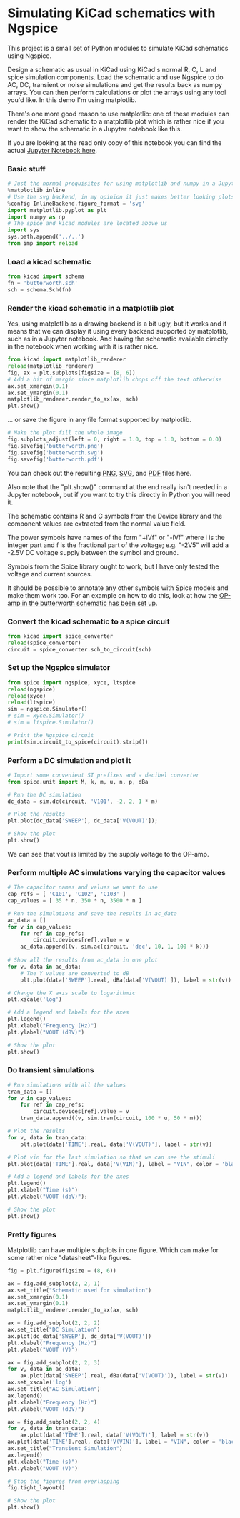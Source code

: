 
# Simulating KiCad schematics with Ngspice
This project is a small set of Python modules to simulate KiCad schematics using Ngspice.

Design a schematic as usual in KiCad using KiCad's normal R, C, L and spice simulation components.  Load the schematic and use Ngspice to do AC, DC, transient or noise simulations and get the results back as numpy arrays.  You can then perform calculations or plot the arrays using any tool you'd like.  In this demo I'm using matplotlib.

There's one more good reason to use matplotlib: one of these modules can render the KiCad schematic to a matplotlib plot which is rather nice if you want to show the schematic in a Jupyter notebook like this.

If you are looking at the read only copy of this notebook you can find the actual [Jupyter
Notebook here](butterworth.ipynb).

### Basic stuff


```python
# Just the normal prequisites for using matplotlib and numpy in a Jupyter notebook
%matplotlib inline
# Use the svg backend, in my opinion it just makes better looking plots
%config InlineBackend.figure_format = 'svg'
import matplotlib.pyplot as plt
import numpy as np
# The spice and kicad modules are located above us
import sys
sys.path.append('../..')
from imp import reload
```

### Load a kicad schematic


```python
from kicad import schema
fn = 'butterworth.sch'
sch = schema.Sch(fn)
```

### Render the kicad schematic in a matplotlib plot
Yes, using matplotlib as a drawing backend is a bit ugly, but it works and it means that we can display it using every backend supported by matplotlib, such as in a Jupyter notebook.  And having the schematic available directly in the notebook when working with it is rather nice.


```python
from kicad import matplotlib_renderer
reload(matplotlib_renderer)
fig, ax = plt.subplots(figsize = (8, 6))
# Add a bit of margin since matplotlib chops off the text otherwise
ax.set_xmargin(0.1)
ax.set_ymargin(0.1)
matplotlib_renderer.render_to_ax(ax, sch)
plt.show()
```

... or save the figure in any file format supported by matplotlib.


```python
# Make the plot fill the whole image
fig.subplots_adjust(left = 0, right = 1.0, top = 1.0, bottom = 0.0)
fig.savefig('butterworth.png')
fig.savefig('butterworth.svg')
fig.savefig('butterworth.pdf')
```

You can check out the resulting [PNG](./butterworth.png), [SVG](./butterworth.svg), and [PDF](./butterworth.pdf) files here.

Also note that the "plt.show()" command at the end really isn't needed in a Jupyter notebook, but if you want to try this directly in Python you will need it.

The schematic contains R and C symbols from the Device library and the component values are extracted from the normal value field.

The power symbols have names of the form "+iVf" or "-iVf" where i is the integer part and f is the fractional part of the voltage; e.g. "-2V5" will add a -2.5V DC voltage supply between the symbol and ground.

Symbols from the Spice library ought to work, but I have only tested the voltage and current sources.

It should be possible to annotate any other symbols with Spice models and make them work too.  For an example on how to do this, look at how the [OP-amp in the butterworth schematic has been set up](./butterworth-opamp.png).

### Convert the kicad schematic to a spice circuit


```python
from kicad import spice_converter
reload(spice_converter)
circuit = spice_converter.sch_to_circuit(sch)
```

### Set up the Ngspice simulator


```python
from spice import ngspice, xyce, ltspice
reload(ngspice)
reload(xyce)
reload(ltspice)
sim = ngspice.Simulator()
# sim = xyce.Simulator()
# sim = ltspice.Simulator()

# Print the Ngspice circuit
print(sim.circuit_to_spice(circuit).strip())
```

### Perform a DC simulation and plot it


```python
# Import some convenient SI prefixes and a decibel converter
from spice.unit import M, k, m, u, n, p, dBa

# Run the DC simulation
dc_data = sim.dc(circuit, 'V101', -2, 2, 1 * m)

# Plot the results
plt.plot(dc_data['SWEEP'], dc_data['V(VOUT)']);

# Show the plot
plt.show()
```

We can see that vout is limited by the supply voltage to the OP-amp.

### Perform multiple AC simulations varying the capacitor values


```python
# The capacitor names and values we want to use
cap_refs = [ 'C101', 'C102', 'C103' ]
cap_values = [ 35 * n, 350 * n, 3500 * n ]

# Run the simulations and save the results in ac_data
ac_data = []
for v in cap_values:
    for ref in cap_refs:
        circuit.devices[ref].value = v
    ac_data.append((v, sim.ac(circuit, 'dec', 10, 1, 100 * k)))
    
# Show all the results from ac_data in one plot
for v, data in ac_data:
    # The Y values are converted to dB
    plt.plot(data['SWEEP'].real, dBa(data['V(VOUT)']), label = str(v))   

# Change the X axis scale to logarithmic
plt.xscale('log')

# Add a legend and labels for the axes
plt.legend()
plt.xlabel("Frequency (Hz)")
plt.ylabel("VOUT (dBV)")

# Show the plot
plt.show()
```

### Do transient simulations


```python
# Run simulations with all the values
tran_data = []
for v in cap_values:
    for ref in cap_refs:
        circuit.devices[ref].value = v
    tran_data.append((v, sim.tran(circuit, 100 * u, 50 * m)))

# Plot the results
for v, data in tran_data:
    plt.plot(data['TIME'].real, data['V(VOUT)'], label = str(v))

# Plot vin for the last simulation so that we can see the stimuli
plt.plot(data['TIME'].real, data['V(VIN)'], label = "VIN", color = 'black')

# Add a legend and labels for the axes
plt.legend()
plt.xlabel("Time (s)")
plt.ylabel("VOUT (dbV)");

# Show the plot
plt.show()
```

### Pretty figures
Matplotlib can have multiple subplots in one figure.  Which can make for some rather nice "datasheet"-like figures.



```python
fig = plt.figure(figsize = (8, 6))

ax = fig.add_subplot(2, 2, 1)
ax.set_title("Schematic used for simulation")
ax.set_xmargin(0.1)
ax.set_ymargin(0.1)
matplotlib_renderer.render_to_ax(ax, sch)

ax = fig.add_subplot(2, 2, 2)
ax.set_title("DC Simulation")
ax.plot(dc_data['SWEEP'], dc_data['V(VOUT)'])
plt.xlabel("Frequency (Hz)")
plt.ylabel("VOUT (V)")

ax = fig.add_subplot(2, 2, 3)
for v, data in ac_data:
    ax.plot(data['SWEEP'].real, dBa(data['V(VOUT)']), label = str(v))   
ax.set_xscale('log')
ax.set_title("AC Simulation")
ax.legend()
plt.xlabel("Frequency (Hz)")
plt.ylabel("VOUT (dBV)")

ax = fig.add_subplot(2, 2, 4)
for v, data in tran_data:
    ax.plot(data['TIME'].real, data['V(VOUT)'], label = str(v))
ax.plot(data['TIME'].real, data['V(VIN)'], label = "VIN", color = 'black')
ax.set_title("Transient Simulation")
ax.legend()
plt.xlabel("Time (s)")
plt.ylabel("VOUT (V)")

# Stop the figures from overlapping
fig.tight_layout()

# Show the plot
plt.show()
```
